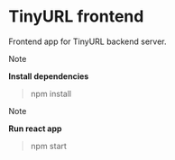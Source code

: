# TinyURL frontend

Frontend app for TinyURL backend server.

> [!NOTE]
> **Install dependencies**

> npm install

> [!NOTE]
> **Run react app**

> npm start

